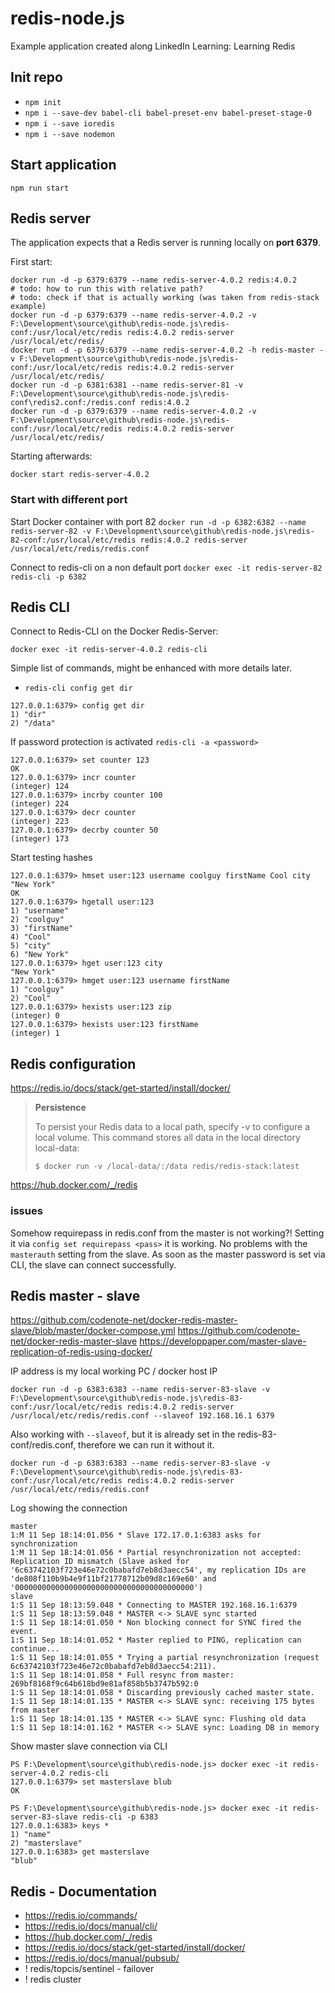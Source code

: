 # redis-node.js

Example application created along LinkedIn Learning: Learning Redis

## Init repo

- `npm init`
- `npm i --save-dev babel-cli babel-preset-env babel-preset-stage-0`
- `npm i --save ioredis`
- `npm i --save nodemon`

## Start application

```npm
npm run start
```

## Redis server

The application expects that a Redis server is running locally on **port 6379**.

First start:

```docker
docker run -d -p 6379:6379 --name redis-server-4.0.2 redis:4.0.2
# todo: how to run this with relative path?
# todo: check if that is actually working (was taken from redis-stack example)
docker run -d -p 6379:6379 --name redis-server-4.0.2 -v F:\Development\source\github\redis-node.js\redis-conf:/usr/local/etc/redis redis:4.0.2 redis-server /usr/local/etc/redis/
docker run -d -p 6379:6379 --name redis-server-4.0.2 -h redis-master -v F:\Development\source\github\redis-node.js\redis-conf:/usr/local/etc/redis redis:4.0.2 redis-server /usr/local/etc/redis/
docker run -d -p 6381:6381 --name redis-server-81 -v F:\Development\source\github\redis-node.js\redis-conf\redis2.conf:/redis.conf redis:4.0.2
docker run -d -p 6379:6379 --name redis-server-4.0.2 -v F:\Development\source\github\redis-node.js\redis-conf:/usr/local/etc/redis redis:4.0.2 redis-server /usr/local/etc/redis/
```

Starting afterwards:

```docker
docker start redis-server-4.0.2
```

### Start with different port

Start Docker container with port 82
`docker run -d -p 6382:6382 --name redis-server-82 -v F:\Development\source\github\redis-node.js\redis-82-conf:/usr/local/etc/redis redis:4.0.2 redis-server /usr/local/etc/redis/redis.conf`

Connect to redis-cli on a non default port
`docker exec -it redis-server-82 redis-cli -p 6382`

## Redis CLI

Connect to Redis-CLI on the Docker Redis-Server:

```docker
docker exec -it redis-server-4.0.2 redis-cli
```

Simple list of commands, might be enhanced with more details later.

- `redis-cli config get dir`

```redis-cli
127.0.0.1:6379> config get dir
1) "dir"
2) "/data"
```

If password protection is activated `redis-cli -a <password>`

```redis-cli
127.0.0.1:6379> set counter 123
OK
127.0.0.1:6379> incr counter
(integer) 124
127.0.0.1:6379> incrby counter 100
(integer) 224
127.0.0.1:6379> decr counter
(integer) 223
127.0.0.1:6379> decrby counter 50
(integer) 173
```

Start testing hashes

```redis-cli
127.0.0.1:6379> hmset user:123 username coolguy firstName Cool city "New York"    
OK
127.0.0.1:6379> hgetall user:123
1) "username"
2) "coolguy"
3) "firstName"
4) "Cool"
5) "city"
6) "New York"
127.0.0.1:6379> hget user:123 city
"New York"
127.0.0.1:6379> hmget user:123 username firstName
1) "coolguy"
2) "Cool"
127.0.0.1:6379> hexists user:123 zip
(integer) 0
127.0.0.1:6379> hexists user:123 firstName
(integer) 1
```

## Redis configuration

<https://redis.io/docs/stack/get-started/install/docker/>

> **Persistence**
>
> To persist your Redis data to a local path, specify -v to configure a local volume. This command stores all data in the local directory local-data:
>
> `$ docker run -v /local-data/:/data redis/redis-stack:latest`

https://hub.docker.com/_/redis

### issues

Somehow requirepass in redis.conf from the master is not working?!
Setting it via `config set requirepass <pass>` it is working.
No problems with the `masterauth` setting from the slave. As soon as the master password is set via CLI, the slave can connect successfully.

## Redis master - slave

https://github.com/codenote-net/docker-redis-master-slave/blob/master/docker-compose.yml
https://github.com/codenote-net/docker-redis-master-slave
https://developpaper.com/master-slave-replication-of-redis-using-docker/

IP address is my local working PC / docker host IP

```docker
docker run -d -p 6383:6383 --name redis-server-83-slave -v F:\Development\source\github\redis-node.js\redis-83-conf:/usr/local/etc/redis redis:4.0.2 redis-server /usr/local/etc/redis/redis.conf --slaveof 192.168.16.1 6379
```

Also working with `--slaveof`, but it is already set in the redis-83-conf/redis.conf, therefore we can run it without it.

```docker
docker run -d -p 6383:6383 --name redis-server-83-slave -v F:\Development\source\github\redis-node.js\redis-83-conf:/usr/local/etc/redis redis:4.0.2 redis-server /usr/local/etc/redis/redis.conf
```

Log showing the connection

```log
master
1:M 11 Sep 18:14:01.056 * Slave 172.17.0.1:6383 asks for synchronization
1:M 11 Sep 18:14:01.056 * Partial resynchronization not accepted: Replication ID mismatch (Slave asked for '6c63742103f723e46e72c0babafd7eb8d3aecc54', my replication IDs are 'de808f110b9b4e9f11bf21778712b09d8c169e60' and '0000000000000000000000000000000000000000')
slave
1:S 11 Sep 18:13:59.048 * Connecting to MASTER 192.168.16.1:6379
1:S 11 Sep 18:13:59.048 * MASTER <-> SLAVE sync started
1:S 11 Sep 18:14:01.050 * Non blocking connect for SYNC fired the event.
1:S 11 Sep 18:14:01.052 * Master replied to PING, replication can continue...
1:S 11 Sep 18:14:01.055 * Trying a partial resynchronization (request 6c63742103f723e46e72c0babafd7eb8d3aecc54:211).
1:S 11 Sep 18:14:01.058 * Full resync from master: 269bf8168f9c64b618bd9e81af858b5b3747b592:0
1:S 11 Sep 18:14:01.058 * Discarding previously cached master state.
1:S 11 Sep 18:14:01.135 * MASTER <-> SLAVE sync: receiving 175 bytes from master
1:S 11 Sep 18:14:01.135 * MASTER <-> SLAVE sync: Flushing old data
1:S 11 Sep 18:14:01.162 * MASTER <-> SLAVE sync: Loading DB in memory
```

Show master slave connection via CLI

```redis-cli
PS F:\Development\source\github\redis-node.js> docker exec -it redis-server-4.0.2 redis-cli
127.0.0.1:6379> set masterslave blub
OK

PS F:\Development\source\github\redis-node.js> docker exec -it redis-server-83-slave redis-cli -p 6383
127.0.0.1:6383> keys *
1) "name"
2) "masterslave"
127.0.0.1:6383> get masterslave
"blub"
```

## Redis - Documentation

- https://redis.io/commands/
- https://redis.io/docs/manual/cli/
- https://hub.docker.com/_/redis
- https://redis.io/docs/stack/get-started/install/docker/
- https://redis.io/docs/manual/pubsub/
- ! redis/topcis/sentinel - failover
- ! redis cluster
